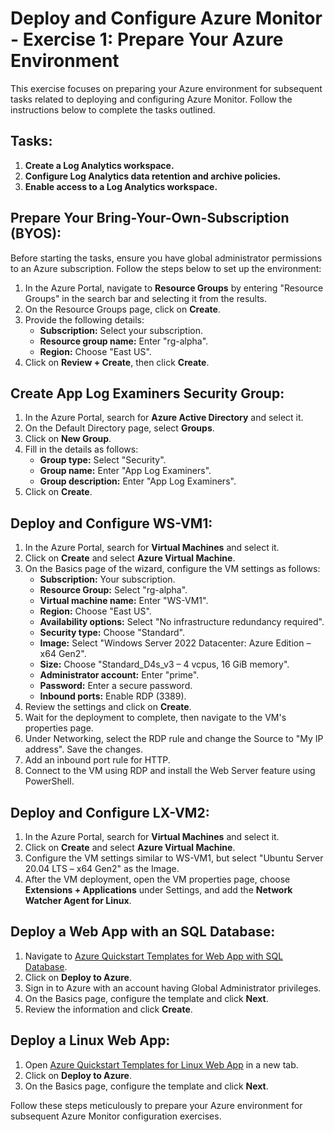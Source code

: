 # Deploy and Configure Azure Monitor - Exercise 1: Prepare Your Azure Environment

This exercise focuses on preparing your Azure environment for subsequent tasks related to deploying and configuring Azure Monitor. Follow the instructions below to complete the tasks outlined.

## Tasks:

1. **Create a Log Analytics workspace.**
2. **Configure Log Analytics data retention and archive policies.**
3. **Enable access to a Log Analytics workspace.**

## Prepare Your Bring-Your-Own-Subscription (BYOS):

Before starting the tasks, ensure you have global administrator permissions to an Azure subscription. Follow the steps below to set up the environment:

1. In the Azure Portal, navigate to **Resource Groups** by entering "Resource Groups" in the search bar and selecting it from the results.
2. On the Resource Groups page, click on **Create**.
3. Provide the following details:
   - **Subscription:** Select your subscription.
   - **Resource group name:** Enter "rg-alpha".
   - **Region:** Choose "East US".
4. Click on **Review + Create**, then click **Create**.

## Create App Log Examiners Security Group:

1. In the Azure Portal, search for **Azure Active Directory** and select it.
2. On the Default Directory page, select **Groups**.
3. Click on **New Group**.
4. Fill in the details as follows:
   - **Group type:** Select "Security".
   - **Group name:** Enter "App Log Examiners".
   - **Group description:** Enter "App Log Examiners".
5. Click on **Create**.

## Deploy and Configure WS-VM1:

1. In the Azure Portal, search for **Virtual Machines** and select it.
2. Click on **Create** and select **Azure Virtual Machine**.
3. On the Basics page of the wizard, configure the VM settings as follows:
   - **Subscription:** Your subscription.
   - **Resource Group:** Select "rg-alpha".
   - **Virtual machine name:** Enter "WS-VM1".
   - **Region:** Choose "East US".
   - **Availability options:** Select "No infrastructure redundancy required".
   - **Security type:** Choose "Standard".
   - **Image:** Select "Windows Server 2022 Datacenter: Azure Edition – x64 Gen2".
   - **Size:** Choose "Standard_D4s_v3 – 4 vcpus, 16 GiB memory".
   - **Administrator account:** Enter "prime".
   - **Password:** Enter a secure password.
   - **Inbound ports:** Enable RDP (3389).
4. Review the settings and click on **Create**.
5. Wait for the deployment to complete, then navigate to the VM's properties page.
6. Under Networking, select the RDP rule and change the Source to "My IP address". Save the changes.
7. Add an inbound port rule for HTTP.
8. Connect to the VM using RDP and install the Web Server feature using PowerShell.

## Deploy and Configure LX-VM2:

1. In the Azure Portal, search for **Virtual Machines** and select it.
2. Click on **Create** and select **Azure Virtual Machine**.
3. Configure the VM settings similar to WS-VM1, but select "Ubuntu Server 20.04 LTS – x64 Gen2" as the Image.
4. After the VM deployment, open the VM properties page, choose **Extensions + Applications** under Settings, and add the **Network Watcher Agent for Linux**.

## Deploy a Web App with an SQL Database:

1. Navigate to [Azure Quickstart Templates for Web App with SQL Database](https://github.com/Azure/azure-quickstart-templates/tree/master/quickstarts/microsoft.web/web-app-sql-database).
2. Click on **Deploy to Azure**.
3. Sign in to Azure with an account having Global Administrator privileges.
4. On the Basics page, configure the template and click **Next**.
5. Review the information and click **Create**.

## Deploy a Linux Web App:

1. Open [Azure Quickstart Templates for Linux Web App](https://learn.microsoft.com/en-us/samples/azure/azure-quickstart-templates/webapp-basic-linux/) in a new tab.
2. Click on **Deploy to Azure**.
3. On the Basics page, configure the template and click **Next**.

Follow these steps meticulously to prepare your Azure environment for subsequent Azure Monitor configuration exercises.